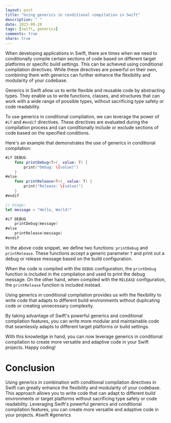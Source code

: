 ```yaml
---
layout: post
title: "Using generics in conditional compilation in Swift"
description: " "
date: 2023-09-20
tags: [swift, generics]
comments: true
share: true
---
```


When developing applications in Swift, there are times when we need to conditionally compile certain sections of code based on different target platforms or specific build settings. This can be achieved using conditional compilation directives. While these directives are powerful on their own, combining them with generics can further enhance the flexibility and modularity of your codebase.

Generics in Swift allow us to write flexible and reusable code by abstracting types. They enable us to write functions, classes, and structures that can work with a wide range of possible types, without sacrificing type safety or code readability.

To use generics in conditional compilation, we can leverage the power of `#if` and `#endif` directives. These directives are evaluated during the compilation process and can conditionally include or exclude sections of code based on the specified conditions.

Here's an example that demonstrates the use of generics in conditional compilation:

```swift
#if DEBUG
    func printDebug<T>(_ value: T) {
        print("Debug: \(value)")
    }
#else
    func printRelease<T>(_ value: T) {
        print("Release: \(value)")
    }
#endif

// Usage:
let message = "Hello, World!"

#if DEBUG
    printDebug(message)
#else
    printRelease(message)
#endif
```

In the above code snippet, we define two functions: `printDebug` and `printRelease`. These functions accept a generic parameter `T` and print out a debug or release message based on the build configuration.

When the code is compiled with the `DEBUG` configuration, the `printDebug` function is included in the compilation and used to print the debug message. On the other hand, when compiled with the `RELEASE` configuration, the `printRelease` function is included instead.

Using generics in conditional compilation provides us with the flexibility to write code that adapts to different build environments without duplicating code or creating unnecessary complexity.

By taking advantage of Swift's powerful generics and conditional compilation features, you can write more modular and maintainable code that seamlessly adapts to different target platforms or build settings.

With this knowledge in hand, you can now leverage generics in conditional compilation to create more versatile and adaptive code in your Swift projects. Happy coding!

# Conclusion

Using generics in combination with conditional compilation directives in Swift can greatly enhance the flexibility and modularity of your codebase. This approach allows you to write code that can adapt to different build environments or target platforms without sacrificing type safety or code readability. Leveraging Swift's powerful generics and conditional compilation features, you can create more versatile and adaptive code in your projects. #swift #generics